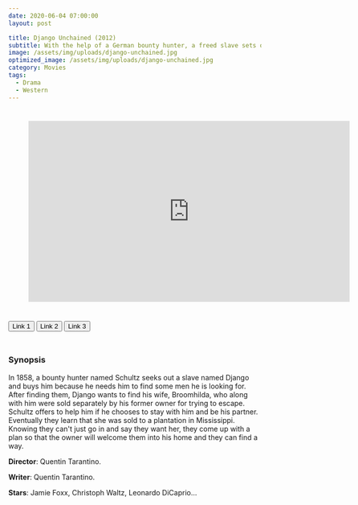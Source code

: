 ```yaml
---
date: 2020-06-04 07:00:00
layout: post

title: Django Unchained (2012)
subtitle: With the help of a German bounty hunter, a freed slave sets out to rescue his wife from a brutal Mississippi plantation owner.
image: /assets/img/uploads/django-unchained.jpg
optimized_image: /assets/img/uploads/django-unchained.jpg
category: Movies
tags:
  - Drama
  - Western
---
```

<link rel="stylesheet" type="text/css" href="/assets/css/player.css">

<div style='width:100%; height:10px; position:relative; margin-left: auto; margin-right: auto; overflow: hidden;'></div>

<figure class="video_container">
<div class="video-wrapper">
<iframe id="myframe" scrolling="no" allowfullscreen="" frameborder="0"  height="360"
src="https://api2-xtapo.herokuapp.com/?link=https://drive.google.com/file/d/1WKkQfngj3gBp9fvtUlA0meuEuTKQYieS/view?usp=sharing&poster=https://movies.xtapo.com/assets/img/uploads/django-unchained.jpg" width="640"></iframe>
</div>
</figure>
<div style='width:100%; height:10px; position:relative; margin-left: auto; margin-right: auto; overflow: hidden;'></div>

<button class="button_link" onclick="link_1()">Link 1</button>
<button class="button_link" onclick="link_2()">Link 2</button>
<button class="button_link" onclick="link_3()">Link 3</button>

<div style='width:100%; height:10px; position:relative; margin-left: auto; margin-right: auto; overflow: hidden;'></div>

<script>
 var link1 = "https://api2-xtapo.herokuapp.com/?link=https://drive.google.com/file/d/1WKkQfngj3gBp9fvtUlA0meuEuTKQYieS/view?usp=sharing&poster=https://movies.xtapo.com/assets/img/uploads/django-unchained.jpg"
 var link2 = "https://www.fembed.com/v/z7-x5ajeq44j4k6"
 var link3 = "https://gdriveplayer.me/embed2.php?link=qvlV1J1kXx7iiEg52lxXHAu1%252F8KtS4XKfWSeDNxO0lz8giPcPF7ppvOcO%252BDnTX3tvdTqkgY3uoAnZMnTzkOO5kM5dRqyR6mejUSzzPUs1b6nZ1eRfNoLhBcfe%252BWABnKZWRdb5CTqrL6mh4MqRqIDIkwZkBPWYvLLJF1N%252FrJE88fM2hAbply1gmv4HZYSoKODTUlEMf5jIKc11Eeqi5Br3U"

 function link_1() {
 var x = document.getElementsByClassName("button_link");
 for (var i=0; i < x.length; i++)
 {x[i].classList.remove("button_link_clicked")}
 x[0].classList.add("button_link_clicked");
 document.getElementById("myframe").src = link1;}

 function link_2() {
 var x = document.getElementsByClassName("button_link");
 for (var i=0; i < x.length; i++)
 {x[i].classList.remove("button_link_clicked")}
 x[1].classList.add("button_link_clicked");
 document.getElementById("myframe").src = link2;}

 function link_3() {
 var x = document.getElementsByClassName("button_link");
 for (var i=0; i < x.length; i++)
 {x[i].classList.remove("button_link_clicked")}
 x[2].classList.add("button_link_clicked");
 document.getElementById("myframe").src = link3;}
</script>


### Synopsis
In 1858, a bounty hunter named Schultz seeks out a slave named Django and buys him because he needs him to find some men he is looking for. After finding them, Django wants to find his wife, Broomhilda, who along with him were sold separately by his former owner for trying to escape. Schultz offers to help him if he chooses to stay with him and be his partner. Eventually they learn that she was sold to a plantation in Mississippi. Knowing they can't just go in and say they want her, they come up with a plan so that the owner will welcome them into his home and they can find a way.  

**Director**: Quentin Tarantino.  

**Writer**: Quentin Tarantino.  

**Stars**: Jamie Foxx, Christoph Waltz, Leonardo DiCaprio...  
